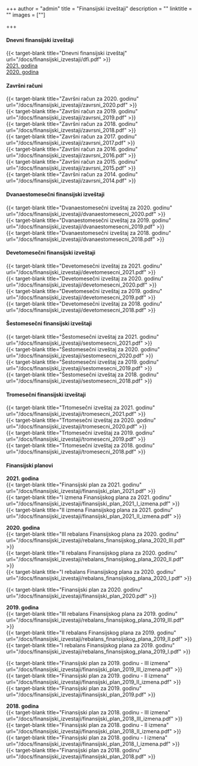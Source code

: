 +++
author = "admin"
title = "Finansijski izveštaji"
description = ""
linktitle = ""
images = [""]

+++

#### Dnevni finansijski izveštaji

{{< target-blank title="Dnevni finansijski izveštaj" url="/docs/finansijski_izvestaji/dfi.pdf" >}}  
[2021. godina](/documents/finansijski_izvestaji/2021)  
[2020. godina](/documents/finansijski_izvestaji/2020)

#### Završni računi

{{< target-blank title="Završni račun za 2020. godinu" url="/docs/finansijski_izvestaji/zavrsni_2020.pdf" >}}  
{{< target-blank title="Završni račun za 2019. godinu" url="/docs/finansijski_izvestaji/zavrsni_2019.pdf" >}}  
{{< target-blank title="Završni račun za 2018. godinu" url="/docs/finansijski_izvestaji/zavrsni_2018.pdf" >}}  
{{< target-blank title="Završni račun za 2017. godinu" url="/docs/finansijski_izvestaji/zavrsni_2017.pdf" >}}  
{{< target-blank title="Završni račun za 2016. godinu" url="/docs/finansijski_izvestaji/zavrsni_2016.pdf" >}}  
{{< target-blank title="Završni račun za 2015. godinu" url="/docs/finansijski_izvestaji/zavrsni_2015.pdf" >}}  
{{< target-blank title="Završni račun za 2014. godinu" url="/docs/finansijski_izvestaji/zavrsni_2014.pdf" >}}

#### Dvanaestomesečni finansijski izveštaji

{{< target-blank title="Dvanaestomesečni izveštaj za 2020. godinu" url="/docs/finansijski_izvestaji/dvanaestomesecni_2020.pdf" >}}  
{{< target-blank title="Dvanaestomesečni izveštaj za 2019. godinu" url="/docs/finansijski_izvestaji/dvanaestomesecni_2019.pdf" >}}  
{{< target-blank title="Dvanaestomesečni izveštaj za 2018. godinu" url="/docs/finansijski_izvestaji/dvanaestomesecni_2018.pdf" >}}

#### Devetomesečni finansijski izveštaji

{{< target-blank title="Devetomesečni izveštaj za 2021. godinu" url="/docs/finansijski_izvestaji/devetomesecni_2021.pdf" >}}  
{{< target-blank title="Devetomesečni izveštaj za 2020. godinu" url="/docs/finansijski_izvestaji/devetomesecni_2020.pdf" >}}  
{{< target-blank title="Devetomesečni izveštaj za 2019. godinu" url="/docs/finansijski_izvestaji/devetomesecni_2019.pdf" >}}  
{{< target-blank title="Devetomesečni izveštaj za 2018. godinu" url="/docs/finansijski_izvestaji/devetomesecni_2018.pdf" >}}

#### Šestomesečni finansijski izveštaji

{{< target-blank title="Šestomesečni izveštaj za 2021. godinu" url="/docs/finansijski_izvestaji/sestomesecni_2021.pdf" >}}  
{{< target-blank title="Šestomesečni izveštaj za 2020. godinu" url="/docs/finansijski_izvestaji/sestomesecni_2020.pdf" >}}  
{{< target-blank title="Šestomesečni izveštaj za 2019. godinu" url="/docs/finansijski_izvestaji/sestomesecni_2019.pdf" >}}  
{{< target-blank title="Šestomesečni izveštaj za 2018. godinu" url="/docs/finansijski_izvestaji/sestomesecni_2018.pdf" >}}

#### Tromesečni finansijski izveštaji

{{< target-blank title="Trtomesečni izveštaj za 2021. godinu" url="/docs/finansijski_izvestaji/tromesecni_2021.pdf" >}}  
{{< target-blank title="Trtomesečni izveštaj za 2020. godinu" url="/docs/finansijski_izvestaji/tromesecni_2020.pdf" >}}  
{{< target-blank title="Trtomesečni izveštaj za 2019. godinu" url="/docs/finansijski_izvestaji/tromesecni_2019.pdf" >}}  
{{< target-blank title="Trtomesečni izveštaj za 2018. godinu" url="/docs/finansijski_izvestaji/tromesecni_2018.pdf" >}}

#### Finansijski planovi

**2021. godina**  
{{< target-blank title="Finansijski plan za 2021. godinu" url="/docs/finansijski_izvestaji/finansijski_plan_2021.pdf" >}}  
{{< target-blank title="I izmena Finansijskog plana za 2021. godinu" url="/docs/finansijski_izvestaji/finansijski_plan_2021_I_izmena.pdf" >}}  
{{< target-blank title="II izmena Finansijskog plana za 2021. godinu" url="/docs/finansijski_izvestaji/finansijski_plan_2021_II_izmena.pdf" >}}

**2020. godina**  
{{< target-blank title="III rebalans Finansijskog plana za 2020. godinu" url="/docs/finansijski_izvestaji/rebalans_finansijskog_plana_2020_III.pdf" >}}  
{{< target-blank title="II rebalans Finansijskog plana za 2020. godinu" url="/docs/finansijski_izvestaji/rebalans_finansijskog_plana_2020_II.pdf" >}}  
{{< target-blank title="I rebalans Finansijskog plana za 2020. godinu" url="/docs/finansijski_izvestaji/rebalans_finansijskog_plana_2020_I.pdf" >}}

{{< target-blank title="Finansijski plan za 2020. godinu" url="/docs/finansijski_izvestaji/finansijski_plan_2020.pdf" >}}

**2019. godina**  
{{< target-blank title="III rebalans Finansijskog plana za 2019. godinu" url="/docs/finansijski_izvestaji/rebalans_finansijskog_plana_2019_III.pdf" >}}  
{{< target-blank title="II rebalans Finansijskog plana za 2019. godinu" url="/docs/finansijski_izvestaji/rebalans_finansijskog_plana_2019_II.pdf" >}}  
{{< target-blank title="I rebalans Finansijskog plana za 2019. godinu" url="/docs/finansijski_izvestaji/rebalans_finansijskog_plana_2019_I.pdf" >}}

{{< target-blank title="Finansijski plan za 2019. godinu - III izmena" url="/docs/finansijski_izvestaji/finansijski_plan_2019_III_izmena.pdf" >}}  
{{< target-blank title="Finansijski plan za 2019. godinu - II izmena" url="/docs/finansijski_izvestaji/finansijski_plan_2019_II_izmena.pdf" >}}  
{{< target-blank title="Finansijski plan za 2019. godinu" url="/docs/finansijski_izvestaji/finansijski_plan_2019.pdf" >}}

**2018. godina**  
{{< target-blank title="Finansijski plan za 2018. godinu - III izmena" url="/docs/finansijski_izvestaji/finansijski_plan_2018_III_izmena.pdf" >}}  
{{< target-blank title="Finansijski plan za 2018. godinu - II izmena" url="/docs/finansijski_izvestaji/finansijski_plan_2018_II_izmena.pdf" >}}  
{{< target-blank title="Finansijski plan za 2018. godinu - I izmena" url="/docs/finansijski_izvestaji/finansijski_plan_2018_I_izmena.pdf" >}}  
{{< target-blank title="Finansijski plan za 2018. godinu" url="/docs/finansijski_izvestaji/finansijski_plan_2018.pdf" >}}
